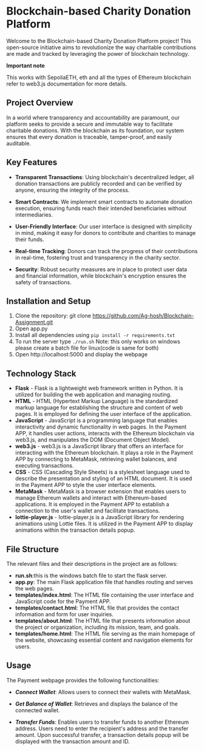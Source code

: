 # Blockchain-based Charity Donation Platform

Welcome to the Blockchain-based Charity Donation Platform project! This open-source initiative aims to revolutionize the way charitable contributions are made and tracked by leveraging the power of blockchain technology.

**Important note**

   This works with SepoliaETH, eth and all the types of Ethereum blockchain refer to  web3.js documentation for more details.

## Project Overview

In a world where transparency and accountability are paramount, our platform seeks to provide a secure and immutable way to facilitate charitable donations. With the blockchain as its foundation, our system ensures that every donation is traceable, tamper-proof, and easily auditable.

## Key Features

- **Transparent Transactions**: Using blockchain's decentralized ledger, all donation transactions are publicly recorded and can be verified by anyone, ensuring the integrity of the process.

- **Smart Contracts**: We implement smart contracts to automate donation execution, ensuring funds reach their intended beneficiaries without intermediaries.

- **User-Friendly Interface**: Our user interface is designed with simplicity in mind, making it easy for donors to contribute and charities to manage their funds.

- **Real-time Tracking**: Donors can track the progress of their contributions in real-time, fostering trust and transparency in the charity sector.

- **Security**: Robust security measures are in place to protect user data and financial information, while blockchain's encryption ensures the safety of transactions.

## Installation and Setup

1. Clone the repository:
git clone https://github.com/Ag-hosh/Blockchain-Assignment.git
2. Open app.py
3. Install all dependencies using `pip install -r requirements.txt`
4. To run the server type `./run.sh`
    Note: this only works on windows please create a batch file for linux(code is same for both)
5. Open http://localhost:5000 and display the webpage

## Technology Stack

- **Flask** - Flask is a lightweight web framework written in Python. It is utilized for building the web application and managing routing.
- **HTML** - HTML (Hypertext Markup Language) is the standardized markup language for establishing the structure and content of web pages. It is employed for defining the user interface of the application.
- **JavaScript** - JavaScript is a programming language that enables interactivity and dynamic functionality in web pages. In the Payment APP, it handles user actions, interacts with the Ethereum blockchain via web3.js, and manipulates the DOM (Document Object Model).
- **web3.js** - web3.js is a JavaScript library that offers an interface for interacting with the Ethereum blockchain. It plays a role in the Payment APP by connecting to MetaMask, retrieving wallet balances, and executing transactions.
- **CSS** - CSS (Cascading Style Sheets) is a stylesheet language used to describe the presentation and styling of an HTML document. It is used in the Payment APP to style the user interface elements.
- **MetaMask** - MetaMask is a browser extension that enables users to manage Ethereum wallets and interact with Ethereum-based applications. It is employed in the Payment APP to establish a connection to the user's wallet and facilitate transactions.
- **lottie-player.js** - lottie-player.js is a JavaScript library for rendering animations using Lottie files. It is utilized in the Payment APP to display animations within the transaction details popup.



## File Structure
The relevant files and their descriptions in the project are as follows:

- **run.sh**:this is the windows batch file to start the flask server.
- **app.py**: The main Flask application file that handles routing and serves the web pages.
- **templates/index.html**: The HTML file containing the user interface and JavaScript code for the Payment APP.
- **templates/contact.html**: The HTML file that provides the contact information and form for user inquiries.
- **templates/about.html**: The HTML file that presents information about the project or organization, including its mission, team, and goals.
- **templates/home.html**: The HTML file serving as the main homepage of the website, showcasing essential content and navigation elements for users.


## Usage

The Payment webpage provides the following functionalities:

- ***Connect Wallet***: Allows users to connect their wallets with MetaMask.

- ***Get Balance of Wallet***: Retrieves and displays the balance of the connected wallet.

- ***Transfer Funds***: Enables users to transfer funds to another Ethereum address. Users need to enter the recipient's address and the transfer amount. Upon successful transfer, a transaction details popup will be displayed with the transaction amount and ID.


